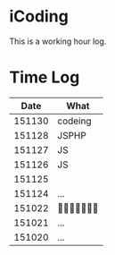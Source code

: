
# iCoding

This is a working hour log.

# Time Log

|Date|What|
|----|--------|
| 151130|codeing|
| 151128|JSPHP|
| 151127|JS|
| 151126|JS|
| 151125|    |
| 151124| ...|
| 151022| 🍅🍅🍅🍅🍅🍅🍅|
| 151021| ...|
| 151020| ...|